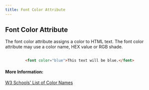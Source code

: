 ```yaml
---
title: Font Color Attribute
---
```

## Font Color Attribute

The font color attribute assigns a color to HTML text. The font color attribute may use a color name, HEX value or RGB shade.

 ```html
       
          <font color="blue">This text will be blue.</font>

```
#### More Information:

<a href='https://www.w3schools.com/colors/colors_names.asp' target='_blank' rel='nofollow'>W3 Schools' List of Color Names</a>

